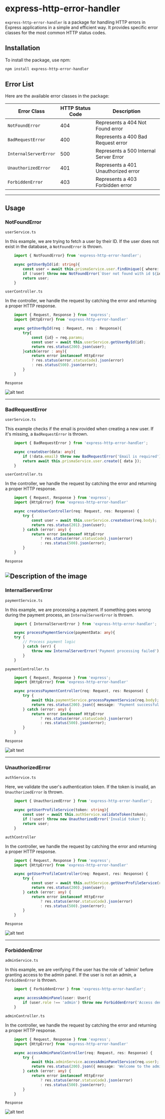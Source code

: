 # express-http-error-handler

`express-http-error-handler` is a package for handling HTTP errors in Express applications in a simple and efficient way. It provides specific error classes for the most common HTTP status codes.

## Installation

To install the package, use npm:

```bash
npm install express-http-error-handler
```

## Error List

Here are the available error classes in the package:

| Error Class            | HTTP Status Code | Description                                  |
|------------------------|------------------|----------------------------------------------|
| `NotFoundError`        | 404              | Represents a 404 Not Found error             |
| `BadRequestError`      | 400              | Represents a 400 Bad Request error           |
| `InternalServerError`  | 500              | Represents a 500 Internal Server Error       |
| `UnauthorizedError`    | 401              | Represents a 401 Unauthorized error          |
| `ForbiddenError`       | 403              | Represents a 403 Forbidden error             |

---

## Usage


### NotFoundError
`userService.ts`

In this example, we are trying to fetch a user by their ID. If the user does not exist in the database, a `NotFoundError` is thrown.

```typescript
    import { NotFoundError} from 'express-http-error-handler';

    async getUserById(id: string){
        const user = await this.prismaService.user.findUnique({ where: { id } });
        if (!user) throw new NotFoundError(`User not found with id ${id}`);
        return user;
    }
```

`userController.ts`

In the controller, we handle the request by catching the error and returning a proper HTTP response.

```typescript
    import { Request, Response } from 'express';
    import {HttpError} from 'express-http-error-handler'

    async getUserById(req : Request, res : Response){
        try{
            const {id} = req.params;
            const user = await this.userService.getUserById(id);
            return res.status(200).json(user);
        }catch(error : any){
            return error instanceof HttpError
            ? res.status(error.statusCode).json(error)
            : res.status(500).json(error);
        }
    }
```

`Response`

![alt text](https://res.cloudinary.com/dct54aary/image/upload/v1726602949/image_uqt1ol.png)

---

### BadRequestError
`userService.ts`

This example checks if the email is provided when creating a new user. If it's missing, a `BadRequestError` is thrown.


```typescript
    import { BadRequestError } from 'express-http-error-handler';

    async createUser(data: any){
        if (!data.email) throw new BadRequestError('Email is required');
        return await this.prismaService.user.create({ data });
    }
```
`userController.ts`

In the controller, we handle the request by catching the error and returning a proper HTTP response.

```typescript
    import { Request, Response } from 'express';
    import {HttpError} from 'express-http-error-handler'

    async createUserController(req: Request, res: Response) {
        try {
            const user = await this.userService.createUser(req.body);
            return res.status(201).json(user);
        } catch (error: any) {
            return error instanceof HttpError
                ? res.status(error.statusCode).json(error)
                : res.status(500).json(error);
        }
    }
```

`Response`

![Description of the image](https://res.cloudinary.com/dct54aary/image/upload/v1726602949/image-1_mnyekd.png)
---

### InternalServerError
`paymentService.ts`

In this example, we are processing a payment. If something goes wrong during the payment process, an `InternalServerError` is thrown.


```typescript
    import { InternalServerError } from 'express-http-error-handler';

    async processPaymentService(paymentData: any){
    try {
        // Process payment logic
        } catch (err) {
            throw new InternalServerError('Payment processing failed');
        }
    }
```

`paymentController.ts`

```typescript
    import { Request, Response } from 'express';
    import {HttpError} from 'express-http-error-handler'

    async processPaymentController(req: Request, res: Response) {
        try {
            await this.paymentService.processPaymentService(req.body);
            return res.status(200).json({ message: 'Payment successful' });
        } catch (error: any) {
            return error instanceof HttpError
                ? res.status(error.statusCode).json(error)
                : res.status(500).json(error);
        }
    }
```

`Response`

![alt text](https://res.cloudinary.com/dct54aary/image/upload/v1726602949/image-5_eaht2h.png)

---

### UnauthorizedError
`authService.ts`

Here, we validate the user's authentication token. If the token is invalid, an `UnauthorizedError` is thrown.

```typescript
    import { UnauthorizedError } from 'express-http-error-handler';

    async getUserProfileService(token: string){
        const user = await this.authService.validateToken(token);
        if (!user) throw new UnauthorizedError('Invalid token');
        return user;
    }
```

`authController`

In the controller, we handle the request by catching the error and returning a proper HTTP response.

```typescript
    import { Request, Response } from 'express';
    import {HttpError} from 'express-http-error-handler'

    async getUserProfileController(req: Request, res: Response) {
        try {
            const user = await this.authService.getUserProfileService(req.headers.authorization);
            return res.status(200).json(user);
        } catch (error: any) {
            return error instanceof HttpError
                ? res.status(error.statusCode).json(error)
                : res.status(500).json(error);
        }
    }
```

`Response`

![alt text](https://res.cloudinary.com/dct54aary/image/upload/v1726602949/image-2_h2eyeb.png)

---

### ForbiddenError
`adminService.ts`

In this example, we are verifying if the user has the role of 'admin' before granting access to the admin panel. If the user is not an admin, a `ForbiddenError` is thrown.

```typescript
    import { ForbiddenError } from 'express-http-error-handler';

    async accessAdminPanel(user: User){
        if (user.role !== 'admin') throw new ForbiddenError('Access denied: Admins only');
    }
```

`adminController.ts`

In the controller, we handle the request by catching the error and returning a proper HTTP response.

```typescript
    import { Request, Response } from 'express';
    import {HttpError} from 'express-http-error-handler'

    async accessAdminPanelController(req: Request, res: Response) {
        try {
            await this.adminService.accessAdminPanelService(req.user);
            return res.status(200).json({ message: 'Welcome to the admin panel' });
        } catch (error: any) {
            return error instanceof HttpError
                ? res.status(error.statusCode).json(error)
                : res.status(500).json(error);
        }
    }   
```

`Response`

![alt text](https://res.cloudinary.com/dct54aary/image/upload/v1726602949/image-4_j90dch.png)




